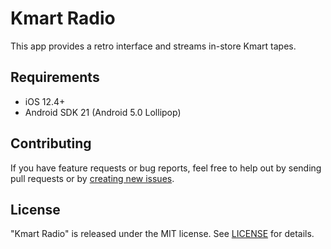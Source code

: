 <!-- <img align="right" src="android/app/src/main/res/mipmap-xxxhdpi/ic_launcher.png" width="70" alt="Kmart Radio"> -->

# Kmart Radio

<!-- <a href="https://apps.apple.com/tt/app/scale-practice-randomizer/id1496727056"><img src="img/Apple.png" width="150" alt="Apple App Store Badge"></a>
<a href="https://play.google.com/store/apps/details?id=com.scalepractice"><img src="img/Google.png" width="150" alt="Google Play Store Badge"></a>
<a href="https://www.amazon.com/dp/B08X6RNHRK/ref=sr_1_2"><img src="img/Amazon.png" width="150" alt="Amazon App Store Badge"></a>
<a href="https://apt.izzysoft.de/fdroid/index/apk/com.scalepractice"><img src="img/Fdroid.png" width="150" alt="F-Droid App Store Badge"></a> -->

<!-- A React Native app available on the <a href="https://apps.apple.com/tt/app/scale-practice-randomizer/id1496727056">Apple App Store</a>, <a href="https://play.google.com/store/apps/details?id=com.scalepractice">Google Play Store</a>, <a href="https://www.amazon.com/dp/B08X6RNHRK/ref=sr_1_2">Amazon App Store</a>, and <a href="https://apt.izzysoft.de/fdroid/index/apk/com.scalepractice">F-Droid</a>. You can also download the app APK directly from <a href="https://github.com/aburdiss/ScalePractice/releases">Github</a>.  -->

This app provides a retro interface and streams in-store Kmart tapes.

## Requirements

- iOS 12.4+
- Android SDK 21 (Android 5.0 Lollipop)

## Contributing

If you have feature requests or bug reports, feel free to help out by sending pull requests or by [creating new issues](https://github.com/aburdiss/KmartRadio/issues/new).

## License

"Kmart Radio" is released under the MIT license. See [LICENSE](LICENSE) for details.
